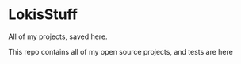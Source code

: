 # LokisStuff
 All of my projects, saved here.

This repo contains all of my open source projects, and tests are here
